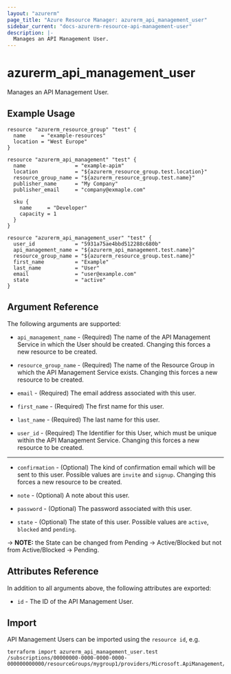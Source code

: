 ```yaml
---
layout: "azurerm"
page_title: "Azure Resource Manager: azurerm_api_management_user"
sidebar_current: "docs-azurerm-resource-api-management-user"
description: |-
  Manages an API Management User.
---
```


# azurerm_api_management_user

Manages an API Management User.

## Example Usage

```hcl
resource "azurerm_resource_group" "test" {
  name     = "example-resources"
  location = "West Europe"
}

resource "azurerm_api_management" "test" {
  name                = "example-apim"
  location            = "${azurerm_resource_group.test.location}"
  resource_group_name = "${azurerm_resource_group.test.name}"
  publisher_name      = "My Company"
  publisher_email     = "company@exmaple.com"

  sku {
    name     = "Developer"
    capacity = 1
  }
}

resource "azurerm_api_management_user" "test" {
  user_id             = "5931a75ae4bbd512288c680b"
  api_management_name = "${azurerm_api_management.test.name}"
  resource_group_name = "${azurerm_resource_group.test.name}"
  first_name          = "Example"
  last_name           = "User"
  email               = "user@example.com"
  state               = "active"
}
```

## Argument Reference

The following arguments are supported:


* `api_management_name` - (Required) The name of the API Management Service in which the User should be created. Changing this forces a new resource to be created.

* `resource_group_name` - (Required) The name of the Resource Group in which the API Management Service exists. Changing this forces a new resource to be created.

* `email` - (Required) The email address associated with this user.

* `first_name` - (Required) The first name for this user.

* `last_name` - (Required) The last name for this user.

* `user_id` - (Required) The Identifier for this User, which must be unique within the API Management Service. Changing this forces a new resource to be created.

---

* `confirmation` - (Optional) The kind of confirmation email which will be sent to this user. Possible values are `invite` and `signup`. Changing this forces a new resource to be created.

* `note` - (Optional) A note about this user.

* `password` - (Optional) The password associated with this user.

* `state` - (Optional) The state of this user. Possible values are `active`, `blocked` and `pending`.

-> **NOTE:** the State can be changed from Pending -> Active/Blocked but not from Active/Blocked -> Pending. 

## Attributes Reference

In addition to all arguments above, the following attributes are exported:

* `id` - The ID of the API Management User.

## Import

API Management Users can be imported using the `resource id`, e.g.

```shell
terraform import azurerm_api_management_user.test /subscriptions/00000000-0000-0000-0000-000000000000/resourceGroups/mygroup1/providers/Microsoft.ApiManagement/service/instance1/users/abc123
```

